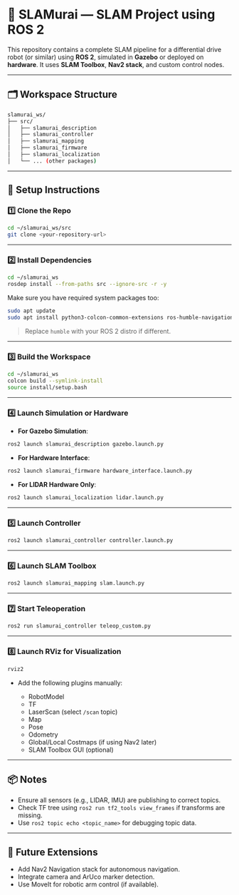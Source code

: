 # 🧽 SLAMurai — SLAM Project using ROS 2

This repository contains a complete SLAM pipeline for a differential drive robot (or similar) using **ROS 2**, simulated in **Gazebo** or deployed on **hardware**. It uses **SLAM Toolbox**, **Nav2 stack**, and custom control nodes.

---

## 🗂️ Workspace Structure

```bash
slamurai_ws/
├── src/
│   ├── slamurai_description
│   ├── slamurai_controller
│   ├── slamurai_mapping
│   ├── slamurai_firmware
│   ├── slamurai_localization
│   └── ... (other packages)
```

---

## 🚀 Setup Instructions

### 1️⃣ Clone the Repo

```bash
cd ~/slamurai_ws/src
git clone <your-repository-url>
```

---

### 2️⃣ Install Dependencies

```bash
cd ~/slamurai_ws
rosdep install --from-paths src --ignore-src -r -y
```

Make sure you have required system packages too:

```bash
sudo apt update
sudo apt install python3-colcon-common-extensions ros-humble-navigation2 ros-humble-slam-toolbox
```

> Replace `humble` with your ROS 2 distro if different.

---

### 3️⃣ Build the Workspace

```bash
cd ~/slamurai_ws
colcon build --symlink-install
source install/setup.bash
```

---

### 4️⃣ Launch Simulation or Hardware

* **For Gazebo Simulation**:

```bash
ros2 launch slamurai_description gazebo.launch.py
```

* **For Hardware Interface**:

```bash
ros2 launch slamurai_firmware hardware_interface.launch.py
```

* **For LIDAR Hardware Only**:

```bash
ros2 launch slamurai_localization lidar.launch.py
```

---

### 5️⃣ Launch Controller

```bash
ros2 launch slamurai_controller controller.launch.py
```

---

### 6️⃣ Launch SLAM Toolbox

```bash
ros2 launch slamurai_mapping slam.launch.py
```

---

### 7️⃣ Start Teleoperation

```bash
ros2 run slamurai_controller teleop_custom.py
```

---

### 8️⃣ Launch RViz for Visualization

```bash
rviz2
```

* Add the following plugins manually:

  * RobotModel
  * TF
  * LaserScan (select `/scan` topic)
  * Map
  * Pose
  * Odometry
  * Global/Local Costmaps (if using Nav2 later)
  * SLAM Toolbox GUI (optional)

---

## 📦 Notes

* Ensure all sensors (e.g., LIDAR, IMU) are publishing to correct topics.
* Check TF tree using `ros2 run tf2_tools view_frames` if transforms are missing.
* Use `ros2 topic echo <topic_name>` for debugging topic data.

---

## 🤖 Future Extensions

* Add Nav2 Navigation stack for autonomous navigation.
* Integrate camera and ArUco marker detection.
* Use MoveIt for robotic arm control (if available).
